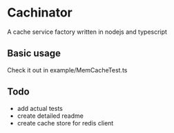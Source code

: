 # Cachinator
A cache service factory written in nodejs and typescript

## Basic usage
Check it out in example/MemCacheTest.ts

## Todo
- add actual tests
- create detailed readme
- create cache store for redis client